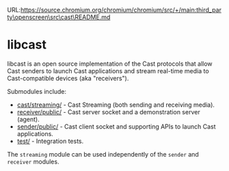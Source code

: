 URL:https://source.chromium.org/chromium/chromium/src/+/main:third_party\openscreen\src\cast\README.md
# libcast

libcast is an open source implementation of the Cast protocols that allow Cast
senders to launch Cast applications and stream real-time media to
Cast-compatible devices (aka "receivers").

Submodules include:

  * [cast/streaming/](streaming/README.md) - Cast Streaming (both sending and receiving media).
  * [receiver/public/](receiver/public/README.md) - Cast server socket and a demonstration
    server (agent).
  * [sender/public/](sender/public/README.md) - Cast client socket and supporting APIs to
    launch Cast applications.
  * [test/](test/README.md) - Integration tests.

The `streaming` module can be used independently of the `sender` and `receiver`
modules.
